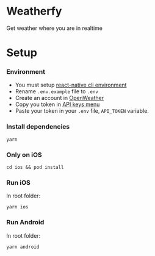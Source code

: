 # Weatherfy
Get weather where you are in realtime

# Setup

### Environment
* You must setup [react-native cli environment](https://reactnative.dev/docs/environment-setup)
* Rename `.env.example` file to `.env`
* Create an account in [OpenWeather](https://openweathermap.org/)
* Copy you token in [API keys menu](https://home.openweathermap.org/api_keys)
* Paste your token in your `.env` file, `API_TOKEN` variable.
### Install dependencies

```yarn```

### Only on iOS
```cd ios && pod install```

### Run iOS
In root folder:

```yarn ios```
### Run Android
In root folder:

```yarn android```

